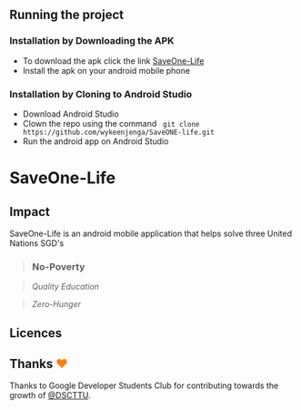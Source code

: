 ## Running the project
### Installation by Downloading the APK
- To download the apk click the link [SaveOne-Life]()
- Install the apk on your android mobile phone
### Installation by Cloning to Android Studio
- Download Android Studio
- Clown the repo using the command ``` git clone https://github.com/wykeenjenga/SaveONE-life.git```
- Run the android app on Android Studio

# SaveOne-Life
## Impact
SaveOne-Life is an android mobile application that helps solve three United Nations SGD's
> ### No-Poverty

> *_Quality Education_*

> *_Zero-Hunger_*
## Licences

## Thanks <span style="color: #fb8100;">&hearts;</span>
Thanks to Google Developer Students Club for contributing towards the growth of [@DSCTTU](https://twitter.com/DscTtu?t=nLFp2oGleW6Tpu3XpzbugQ&s=09).

